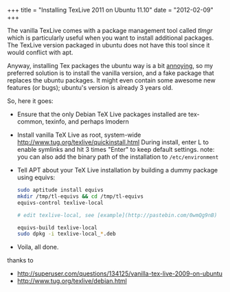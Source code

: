 +++
title = "Installing TexLive 2011 on Ubuntu 11.10"
date = "2012-02-09"
+++

The vanilla TexLive comes with a package management tool called _tlmgr_ which is
particularly useful when you want to install additional packages. The TexLive
version packaged in ubuntu does not have this tool since it would conflict with
apt.

Anyway, installing Tex packages the ubuntu way is a bit [annoying](https://help.ubuntu.com/community/LaTeX#manualpkginstall), so my preferred solution is to install the vanilla version, and a fake package that replaces the ubuntu packages. It might even contain some awesome new features (or bugs); ubuntu's version is already 3 years old.

So, here it goes:

- Ensure that the only Debian TeX Live packages installed are tex-common, texinfo, and perhaps lmodern
- Install vanilla TeX Live as root, system-wide <http://www.tug.org/texlive/quickinstall.html>
  During install, enter L to enable symlinks and hit 3 times "Enter" to keep default settings.
  note: you can also add the binary path of the installation to `/etc/environment`
- Tell APT about your TeX Live installation by building a dummy package using equivs:

    ```sh
    sudo aptitude install equivs
    mkdir /tmp/tl-equivs && cd /tmp/tl-equivs
    equivs-control texlive-local

    # edit texlive-local, see [example](http://pastebin.com/0wmQg9nB)

    equivs-build texlive-local
    sudo dpkg -i texlive-local_*.deb
    ```

- Voila, all done.

thanks to

- <http://superuser.com/questions/134125/vanilla-tex-live-2009-on-ubuntu>
- <http://www.tug.org/texlive/debian.html>
